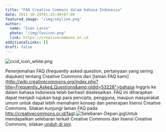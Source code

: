 ```yaml
---
title: "FAQ Creative Commons dalam bahasa Indonesia"
date: 2011-10-29T01:23:49+07:00
featured_image: "/img/skyline.png"
author:
  name: "Ivan Lanin"
  photo: "/img/favicon.png"
  link: https://creativecommons.or.id
additionalLinks: []
draft: false
---
```




<img src="../../uploads/ccid_icon_white.png" alt="ccid_icon_white.png" class="img-fluid w-sm-20 borderless float-sm-end ms-sm-5 mt-2 mb-4">

Penerjemahan FAQ (frequently asked question, pertanyaan yang sering diajukan) tentang Creative Commons dari [laman FAQ kami](http://wiki.creativecommons.org/index.php?title=Frequently_Asked_Questions&amp;oldid=53228">bahasa Inggris ke dalam bahasa Indonesia telah berhasil diselesaikan. FAQ ini diharapkan dapat menjadi rujukan bagi para pencipta, pengguna, maupun masyarakat umum untuk dapat lebih memahami konsep dan penerapan lisensi Creative Commons. Silakan kunjungi laman FAQ pada http://creativecommons.or.id/faq).<img src="../../uploads/Selebaran-Depan.jpg" alt="Selebaran-Depan.jpg" class="img-fluid w-sm-50 mt-3 mb-4">Untuk mendapatkan selebaran terkait Creative Commons dan lisensi Creative Commons, silakan [unduh di sini](https://commons.wikimedia.org/wiki/Category:Materi_Komunikasi_Creative_Commons_Indonesia).